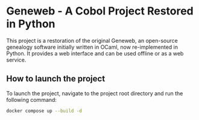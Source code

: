 # Geneweb - A Cobol Project Restored in Python

This project is a restoration of the original Geneweb, an open-source genealogy software <mcreference link="https://github.com/geneweb/geneweb" index="0"></mcreference> initially written in OCaml, now re-implemented in Python. It provides a web interface and can be used offline or as a web service.

## How to launch the project

To launch the project, navigate to the project root directory and run the following command:

```bash
docker compose up --build -d
```
